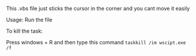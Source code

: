 This .vbs file just sticks the cursor in the corner and you cant move it easily 

Usage: Run the file 

To kill the task:

 Press windows + R and then type this command `taskkill /im wscipt.exe /f`
